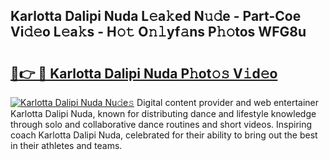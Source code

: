 ## Karlotta Dalipi Nuda L𝚎a𝚔ed N𝚞𝚍e - Part-Coe Vi𝚍𝚎o L𝚎a𝚔s - H𝚘𝚝 O𝚗𝚕yf𝚊ns P𝚑𝚘tos WFG8u

# <h2><a href="http://kf6cvp.oniu.top/?m=Karlotta+Dalipi+Nuda">🔗👉 🔴 Karlotta Dalipi Nuda P𝚑ot𝚘𝚜 V𝚒d𝚎o</a></h2>

[![Karlotta Dalipi Nuda Nu𝚍e𝚜](https://i.imgur.com/0qMVB7G.gif)](http://kf6cvp.oniu.top/?m=Karlotta+Dalipi+Nuda)
Digital content provider and web entertainer Karlotta Dalipi Nuda, known for distributing dance and lifestyle knowledge through solo and collaborative dance routines and short videos. Inspiring coach Karlotta Dalipi Nuda, celebrated for their ability to bring out the best in their athletes and teams.  

